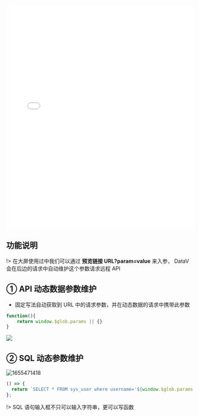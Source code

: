 <iframe src="//player.bilibili.com/player.html?aid=215085935&bvid=BV1ya411s76v&cid=749370176&page=1&high_quality=1" scrolling="no" border="0" frameborder="no" framespacing="0" allowfullscreen="true" width="100%" height="600"> </iframe>

## 功能说明

!> 在大屏使用过中我们可以通过 **预览链接 URL?param=value** 来入参， DataV 会在后边的请求中自动维护这个参数请求远程 API

## ① API 动态数据参数维护

- 固定写法自动获取到 URL 中的请求参数，并在动态数据的请求中携带此参数

```js
function(){
    return window.$glob.params || {}
}

```

![](https://minio.pigx.vip/oss/1655470526.png)

## ② SQL 动态参数维护

![1655471418](https://minio.pigx.vip/oss/1655471418.png)

```js
() => {
  return `SELECT * FROM sys_user where username='${window.$glob.params.username}'`;
};
```

!> SQL 语句输入框不只可以输入字符串，更可以写函数
